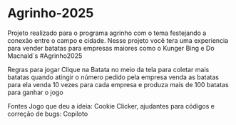# Agrinho-2025
Projeto realizado para o programa agrinho com o tema festejando a conexão entre o campo e cidade.
Nesse projeto você tera uma experiencia para vender batatas para empresas maiores como o Kunger Bing e Do Macnald´s
#Agrinho2025




Regras para jogar
Clique na Batata no meio da tela para coletar mais batatas
quando atingir o número pedido pela empresa venda as batatas para ela
venda 10 vezes para cada empresa e produza mais de 100 batatas para ganhar o jogo


Fontes
Jogo que deu a ideia: Cookie Clicker,
ajudantes para códigos e correção de bugs: Copiloto
